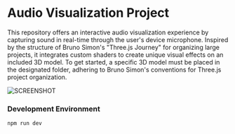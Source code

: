 # Audio Visualization Project

This repository offers an interactive audio visualization experience by capturing sound in real-time through the user's device microphone. Inspired by the structure of Bruno Simon's "Three.js Journey" for organizing large projects, it integrates custom shaders to create unique visual effects on an included 3D model. To get started, a specific 3D model must be placed in the designated folder, adhering to Bruno Simon's conventions for Three.js project organization.

![SCREENSHOT](static/screenshot.png)

### Development Environment

```bash
npm run dev

```
